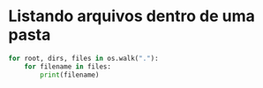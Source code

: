 # Listando arquivos dentro de uma pasta 

```python
for root, dirs, files in os.walk("."):
    for filename in files:
        print(filename)
```
